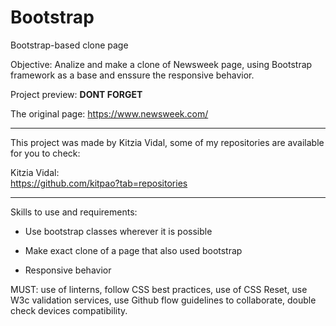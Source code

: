 # Bootstrap

Bootstrap-based clone page 

Objective: Analize and make a clone of Newsweek page, using Bootstrap framework as a base and enssure the responsive behavior.

Project preview: **DONT FORGET**

The original page: https://www.newsweek.com/

___________________________

This project was made by Kitzia Vidal, some of my repositories are available for you to check:  


Kitzia Vidal:  
https://github.com/kitpao?tab=repositories 

___________________________
Skills to use and requirements: 

* Use bootstrap classes wherever it is possible

* Make exact clone of a page that also used bootstrap

* Responsive behavior

MUST: use of linterns, follow CSS best practices, use of CSS Reset, use W3c validation services, use Github flow guidelines to collaborate, double check devices compatibility.
